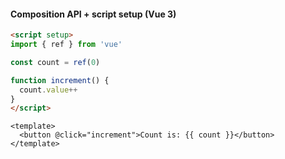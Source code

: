 #### Composition API + script setup (Vue 3)


```html
<script setup>
import { ref } from 'vue'

const count = ref(0)

function increment() {
  count.value++
}
</script>
```

```vue
<template>
  <button @click="increment">Count is: {{ count }}</button>
</template>
```


<aside class="notes">
</aside>
